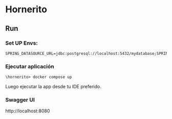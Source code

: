# Hornerito

## Run

### Set UP Envs:

```
SPRING_DATASOURCE_URL=jdbc:postgresql://localhost:5432/mydatabase;SPRING_DATASOURCE_USERNAME=myuser;SPRING_DATASOURCE_PASSWORD=secret
```

### Ejecutar aplicación

```
\hornerito> docker compose up
```

Luego ejecutar la app desde tu IDE preferido.

### Swagger UI

http://localhost:8080

